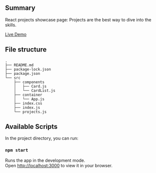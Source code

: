 ## Summary

React projects showcase page: Projects are the best way to dive into the skills.

[Live Demo]()

## File structure

```
.
├── README.md
├── package-lock.json
├── package.json
└── src
    ├── components
    │   ├── Card.js
    │   └── CardList.js
    ├── container
    │   └── App.js
    ├── index.css
    ├── index.js
    └── projects.js
```

## Available Scripts

In the project directory, you can run:

### `npm start`

Runs the app in the development mode.\
Open [http://localhost:3000](http://localhost:3000) to view it in your browser.
